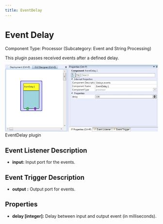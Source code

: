 ```yaml
---
title: EventDelay
---
```


# Event Delay

Component Type: Processor (Subcategory: Event and String Processing)

This plugin passes received events after a defined delay.

![Screenshot: EventDelay plugin](./img/EventDelay.jpg "Screenshot: EventDelay plugin")  
EventDelay plugin

## Event Listener Description

- **input:** Input port for the events.

## Event Trigger Description

- **output** **:** Output port for events.

## Properties

- **delay \[integer\]:** Delay between input and output event (in milliseconds).
